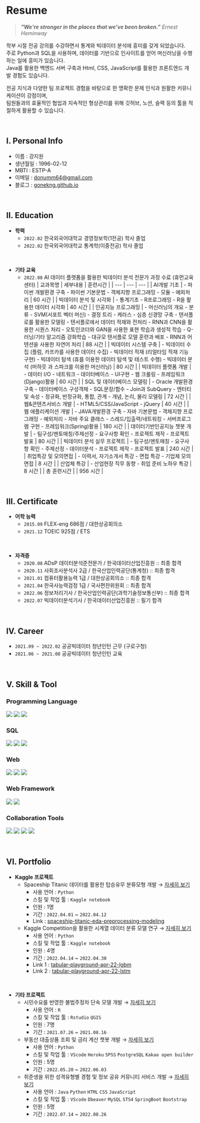 # Resume

> ***"We're stronger in the places that we've been broken."***
> *Ernest Heminway*

학부 시절 전공 강의를 수강하면서 통계와 빅데이터 분석에 흥미를 갖게 되었습니다.  
주로 Python과 SQL을 사용하며, 데이터를 기반으로 인사이트를 얻어 머신러닝을 수행하는 일에 흥미가 있습니다.  
Java를 활용한 백엔드 서버 구축과 Html, CSS, JavaScript를 활용한 프론트엔드 개발 경험도 있습니다.  

전공 지식과 다양한 팀 프로젝트 경험을 바탕으로 한 명확한 문제 인식과 원활한 커뮤니케이션이 강점이며,  
팀원들과의 효율적인 협업과 지속적인 형상관리를 위해 깃허브, 노션, 슬랙 등의 툴을 적절하게 활용할 수 있습니다.  

<br>

## I. Personal Info

- 이름 : 강지원
- 생년월일 : 1996-02-12
- MBTI : ESTP-A
- 이메일 : donumm64@gmail.com
- 블로그 : [gonekng.github.io](http://gonekng.github.io)

<br>

## II. Education

- **학력**
    - `2022.02` 한국외국어대학교 경영정보학(1전공) 학사 졸업
    - `2022.02` 한국외국어대학교 통계학(이중전공) 학사 졸업
<br>

- **기타 교육**
    - `2022.08` AI 데이터 플랫폼을 활용한 빅데이터 분석 전문가 과정 수료 (휴먼교육센터)
      | 교과목명 | 세부내용 | 훈련시간 |
| --- | --- | --- |
| AI개발 기초 | - 파이썬 개발환경 구축 - 파이썬 기본문법 - 객체지향 프로그래밍 - 모듈 - 예외처리 | 60 시간 |
| 빅데이터 분석 및 시각화 | - 통계기초 - R프로그래밍 - R을 활용한 데이터 시각화 | 40 시간 |
| 인공지능 프로그래밍 | - 머신러닝의 개요 - 분류 - SVM(서포트 벡터 머신) - 결정 트리 - 케라스 - 심층 신경망 구축 - 텐서플로를 활용한 모델링 - 텐서플로에서 데이터 적재와 전처리 - RNN과 CNN을 활용한 시퀀스 처리 - 오토인코더와 GAN을 사용한 표현 학습과 생성적 학습 - Q-러닝/기타 알고리즘 강화학습 - 대규모 텐서플로 모델 훈련과 배포 - RNN과 어텐션을 사용한 자연어 처리 | 88 시간 |
| 빅데이터 시스템 구축 | - 빅데이터 수집 (플럼, 카프카를 사용한 데이터 수집) - 빅데이터 적재 (리얼타임 적재 기능 구현) - 빅데이터 탐색 (휴를 이용한 데이터 탐색 및 테스트 수행) - 빅데이터 분석 (머하웃 과 스파크를 이용한 머신러닝) | 80 시간 |
| 빅데이터 플랫폼 개발 | - 데이터 I/O - 네트워크 - 데이터베이스 - UI구현 - 웹 크롤링 - 프레임워크(Django)활용 | 60 시간 |
| SQL 및 데이터베이스 모델링 | - Oracle 개발환경 구축 - 데이터베이스 구성객체 - SQL문장/함수 - Join과 SubQuery - 엔터티 및 속성 - 정규화, 반정규화, 통합, 관계 - 개념, 논리, 물리 모델링 | 72 시간 |
| 웹&콘텐츠서비스 개발 | - HTML5/CSS/JavaScript - jQuery | 40 시간 |
| 웹 애플리케이션 개발 | - JAVA개발환경 구축 - 자바 기본문법 - 객체지향 프로그래밍 - 예외처리 - 자바 주요 클래스 - 스레드/입출력/네트워킹 - 서버프로그램 구현 - 프레임워크(Spring)활용 | 180 시간 |
| 데이터기반인공지능 챗봇 개발 | - 팀구성/멘토매칭/주제선정 - 요구사항 확인 - 프로젝트 제작 - 프로젝트 발표 | 80 시간 |
| 빅데이터 분석 실무 프로젝트 | - 팀구성/멘토매칭 - 요구사항 확인 - 주제선정 - 데이터분석 - 프로젝트 제작 - 프로젝트 발표 | 240 시간 |
| 취업특강 및 모의면접 | - 이력서, 자기소개서 특강 - 면접 특강 - 기업체 모의 면접 | 8 시간 |
| 산업체 특강 | - 산업현장 직무 동향 - 취업 준비 노하우 특강 | 8 시간 |
| 총 훈련시간 |  | 956 시간 |

<br>

## III. Certificate

- **어학 능력**
    - `2015.09` FLEX-eng 686점 / 대한상공회의소
    - `2021.12` TOEIC 925점 / ETS
<br>

- **자격증**
    - `2020.08` ADsP 데이터분석준전문가 / 한국데이터산업진흥원 :: 최종 합격
    - `2020.11` 사회조사분석사 2급 / 한국산업인력공단(통계청) :: 최종 합격
    - `2021.01` 컴퓨터활용능력 1급 / 대한상공회의소 :: 최종 합격
    - `2021.04` 한국사능력검정 1급 / 국사편찬위원회 :: 최종 합격
    - `2022.06` 정보처리기사 / 한국산업인력공단(과학기술정보통신부) :: 최종 합격
    - `2022.07` 빅데이터분석기사 / 한국데이터산업진흥원 :: 필기 합격

<br>

## IV.  Career

- `2021.09 ~ 2022.02` 공공빅데이터 청년인턴 근무 (구로구청)
- `2021.06 ~ 2021.08` 공공빅데이터 청년인턴 교육

<br>

## V.  Skill & Tool

<div>
  
  ### Programming Language
  <img src="https://img.shields.io/badge/Python-3766AB?style=flat-square&logo=Python&logoColor=white"/></a>
  <img src="https://img.shields.io/badge/R-276DC3?style=flat-square&logo=R&logoColor=white"/></a>
  <img src="https://img.shields.io/badge/Java-007396?style=flat-square&logo=OpenJDK&logoColor=white"/></a>
  
  ### SQL
  <img src="https://img.shields.io/badge/Oracle-F80000?style=flat-square&logo=Oracle&logoColor=white"/></a>
  <img src="https://img.shields.io/badge/MySQL-4479A1?style=flat-square&logo=MySQL&logoColor=white"/></a>
  <img src="https://img.shields.io/badge/PostgreSQL-4169E1?style=flat-square&logo=PostgreSQL&logoColor=white"/></a>
  
  ### Web
  <img src="https://img.shields.io/badge/HTML-E34F26?style=flat-square&logo=HTML5&logoColor=white"/></a>
  <img src="https://img.shields.io/badge/CSS-1572B6?style=flat-square&logo=CSS3&logoColor=white"/></a>
  <img src="https://img.shields.io/badge/JavaScript-F9A03C?style=flat-square&logo=JavaScript&logoColor=white"/></a>
  
  ### Web Framework
  <img src="https://img.shields.io/badge/Spring-6DB33F?style=flat-square&logo=Spring&logoColor=white"/></a>
  <img src="https://img.shields.io/badge/SpringBoot-6DB33F?style=flat-square&logo=SpringBoot&logoColor=white"/></a>
  
  ### Collaboration Tools
  <img src="https://img.shields.io/badge/Git-F05032?style=flat-square&logo=Git&logoColor=white"/></a>
  <img src="https://img.shields.io/badge/GitHub-181717?style=flat-square&logo=GitHub&logoColor=white"/></a>
  <img src="https://img.shields.io/badge/Slack-4A154B?style=flat-square&logo=Slack&logoColor=white"/></a>
  <img src="https://img.shields.io/badge/Notion-000000?style=flat-square&logo=Notion&logoColor=white"/></a>

</div>

<br>

## VI. Portfolio

- **Kaggle 프로젝트**
  - Spaceship Titanic 데이터를 활용한 탑승유무 분류모형 개발 → [자세히 보기](https://github.com/gonekng/Project/tree/main/Kaggle_Competition/Spaceship_Titanic)
    - 사용 언어 : `Python`
    - 스킬 및 작업 툴 : `Kaggle notebook`
    - 인원 : 1명
    - 기간 : `2022.04.01` ~ `2022.04.12`
    - Link : [spaceship-titanic-eda-preprocessing-modeling](https://www.kaggle.com/code/jiwonkng/spaceship-titanic-eda-preprocessing-modeling)
  - Kaggle Competition을 활용한 시계열 데이터 분류 모델 연구 → [자세히 보기](https://github.com/gonekng/Project/tree/main/Kaggle_Competition/TPS_Apr22)
    - 사용 언어 : `Python`
    - 스킬 및 작업 툴 : `Kaggle notebook`
    - 인원 : 4명
    - 기간 : `2022.04.14` ~ `2022.04.30`
    - Link 1 : [tabular-playground-apr-22-lgbm](https://www.kaggle.com/code/jiwonkng/tabular-playground-apr-22)
    - Link 2 : [tabular-playground-apr-22-lstm](https://www.kaggle.com/code/taehyeon0915/tabular-playground-apr-22-lstm)

<br>

- **기타 프로젝트**
    - 시민수요를 반영한 불법주정차 단속 모델 개발 → [자세히 보기](https://github.com/gonekng/Project/tree/main/Illegal_parking)
        - 사용 언어 : `R`
        - 스킬 및 작업 툴 : `Rstudio` `QGIS`
        - 인원 : 7명
        - 기간 : `2021.07.26` ~ `2021.08.16`
    - 부동산 대출상품 조회 및 금리 계산 챗봇 개발 → [자세히 보기](https://github.com/gonekng/Project/tree/main/Estate_chatbot)
        - 사용 언어 : `Python`
        - 스킬 및 작업 툴 : `VScode` `Heroku` `SPSS` `PostgreSQL` `Kakao open builder`
        - 인원 : 5명
        - 기간 : `2022.05.20` ~ `2022.06.03`
    - 취준생을 위한 성격유형별 경험 및 정보 공유 커뮤니티 서비스 개발 → [자세히 보기](https://github.com/gonekng/Project/tree/main/Mbti_community)
        - 사용 언어 : `Java` `Python` `HTML` `CSS` `JavaScript`
        - 스킬 및 작업 툴 : `VScode` `Dbeaver` `MySQL` `STS4` `SpringBoot` `Bootstrap`
        - 인원 : 5명
        - 기간 : `2022.07.14` ~ `2022.08.26`
